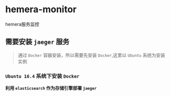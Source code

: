 # hemera-monitor
hemera服务监控

## 需要安装 `jaeger` 服务
> 通过 `Docker` 容器安装，所以需要先安装 `Docker`,这里以 `Ubuntu` 系统为安装实例

### `Ubuntu 16.4` 系统下安装 `Docker`



**利用 `elasticsearch` 作为存储引擎部署 `jaeger`**